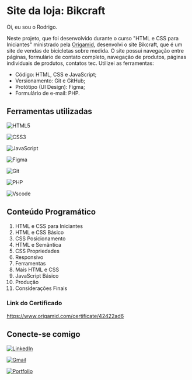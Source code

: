 
# Site da loja: Bikcraft

Oi, eu sou o Rodrigo.

Neste projeto, que foi desenvolvido durante o curso "HTML e CSS para Iniciantes" ministrado pela [Origamid](https://origamid.com), desenvolvi o site Bikcraft, que é um site de vendas de bicicletas sobre medida.
O site possui navegação entre páginas, formulário de contato completo, navegação de produtos, páginas individuais de produtos, contatos tec.
Utilizei as ferramentas: 
- Código: HTML, CSS e JavaScript;
- Versionamento: Git e GitHub;
- Protótipo (UI Design): Figma;
- Formulário de e-mail: PHP.


## Ferramentas utilizadas

![HTML5](https://img.shields.io/badge/HTML5-E34F26?style=for-the-badge&logo=html5&logoColor=white)

![CSS3](https://img.shields.io/badge/CSS3-1572B6?style=for-the-badge&logo=css3&logoColor=white)

![JavaScript](https://img.shields.io/badge/JavaScript-F7DF1E?style=for-the-badge&logo=javascript&logoColor=black)

![Figma](https://img.shields.io/badge/Figma-696969?style=for-the-badge&logo=figma&logoColor=figma)

![Git](https://img.shields.io/badge/GIT-E44C30?style=for-the-badge&logo=git&logoColor=white)

![PHP](https://img.shields.io/badge/PHP-777BB4?style=for-the-badge&logo=php&logoColor=white)

![Vscode](https://img.shields.io/badge/Vscode-007ACC?style=for-the-badge&logo=visual-studio-code&logoColor=white)


## Conteúdo Programático
1. HTML e CSS para Iniciantes
2. HTML e CSS Básico
3. CSS Posicionamento
4. HTML e Semântica
5. CSS Propriedades
6. Responsivo
7. Ferramentas
8. Mais HTML e CSS
9. JavaScript Básico
10. Produção
11. Considerações Finais

### Link do Certificado
https://www.origamid.com/certificate/42422ad6


## Conecte-se comigo
[![LinkedIn](https://img.shields.io/badge/LinkedIn-0077B5?style=for-the-badge&logo=linkedin&logoColor=white)](https://www.linkedin.com/in/rodrigo-junqueira/)

[![Gmail](https://img.shields.io/badge/Gmail-333333?style=for-the-badge&logo=gmail&logoColor=red)](mailto:eurodrigojunqueira@gmail.com)

[![Portfolio](https://img.shields.io/badge/Portfolio-FF5722?style=for-the-badge&logo=todoist&logoColor=white)](https://rodrigojunqueiradev.github.io/)

